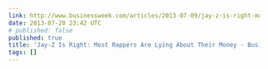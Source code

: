 ```yaml
---
link: http://www.businessweek.com/articles/2013-07-09/jay-z-is-right-most-rappers-are-lying-about-their-money
date: 2013-07-20 23:42 UTC
# published: false
published: true
title: 'Jay-Z Is Right: Most Rappers Are Lying About Their Money - Businessweek'
tags: []
---
```



